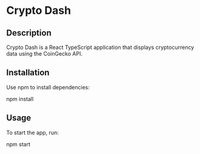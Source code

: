 # Crypto Dash

## Description
Crypto Dash is a React TypeScript application that displays cryptocurrency data using the CoinGecko API.

## Installation
Use npm to install dependencies:

npm install

## Usage
To start the app, run:

npm start
